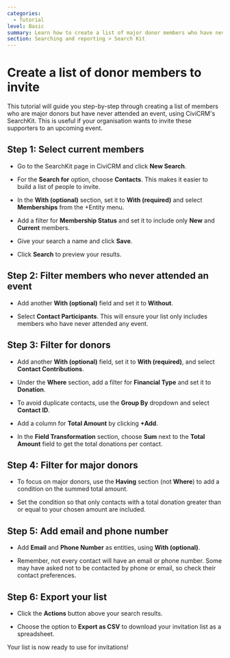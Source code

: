 ```yaml
---
categories:
  - Tutorial
level: Basic
summary: Learn how to create a list of major donor members who have never attended an event, so you can invite them to your next event using CiviCRM's SearchKit.
section: Searching and reporting > Search Kit
---
```


# Create a list of donor members to invite

This tutorial will guide you step-by-step through creating a list of members who are major donors but have never attended an event, using CiviCRM's SearchKit. This is useful if your organisation wants to invite these supporters to an upcoming event.

## Step 1: Select current members

- Go to the SearchKit page in CiviCRM and click **New Search**.

- For the **Search for** option, choose **Contacts**. This makes it easier to build a list of people to invite.

- In the **With (optional)** section, set it to **With (required)** and select **Memberships** from the +Entity menu.

- Add a filter for **Membership Status** and set it to include only **New** and **Current** members.

- Give your search a name and click **Save**.

- Click **Search** to preview your results.

## Step 2: Filter members who never attended an event

- Add another **With (optional)** field and set it to **Without**.

- Select **Contact Participants**. This will ensure your list only includes members who have never attended any event.

## Step 3: Filter for donors

- Add another **With (optional)** field, set it to **With (required)**, and select **Contact Contributions**.

- Under the **Where** section, add a filter for **Financial Type** and set it to **Donation**.

- To avoid duplicate contacts, use the **Group By** dropdown and select **Contact ID**.

- Add a column for **Total Amount** by clicking **+Add**.

- In the **Field Transformation** section, choose **Sum** next to the **Total Amount** field to get the total donations per contact.

## Step 4: Filter for major donors

- To focus on major donors, use the **Having** section (not **Where**) to add a condition on the summed total amount.

- Set the condition so that only contacts with a total donation greater than or equal to your chosen amount are included.

## Step 5: Add email and phone number

- Add **Email** and **Phone Number** as entities, using **With (optional)**.

- Remember, not every contact will have an email or phone number. Some may have asked not to be contacted by phone or email, so check their contact preferences.

## Step 6: Export your list

- Click the **Actions** button above your search results.

- Choose the option to **Export as CSV** to download your invitation list as a spreadsheet.

Your list is now ready to use for invitations!

<!--
Source: https://docs.civicrm.org/user/en/latest/searching/example
-donor-members-to-invite/ -->

<!--
Suggestion: This page is a clear, step
-by-step lesson aimed at new users, matching the Diátaxis definition of a Tutorial[3][4]. The content is practical, hands-on, and designed for users to follow along and achieve a specific outcome. The level is Basic, as it assumes little prior experience with SearchKit or advanced CiviCRM features. -->
